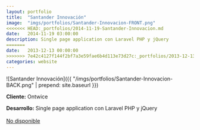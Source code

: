 ```yaml
---
layout:	portfolio
title:	"Santander Innovación"
image:	"imgs/portfolios/Santander-Innovacion-FRONT.png"
<<<<<<< HEAD:_portfolios/2014-11-19-Santander-Innovacion.md
date:   2014-11-19 03:00:00
description: Single page application con Laravel PHP y jQuery
=======
date:   2013-12-13 00:00:00
>>>>>>> 7e42c4127f144f2bf7a3e59fae6b4d113e73d27c:_portfolios/2013-12-13-santander-innovacion.md
categories: website
---
```

![Santander Innovación]({{ "/imgs/portfolios/Santander-Innovacion-BACK.png" | prepend: site.baseurl }})

**Cliente:** Ontwice

**Desarrollo:** Single page application con Laravel PHP y jQuery
<br><br>
<a class="link" href="#" target="blank"> No disponible</a>